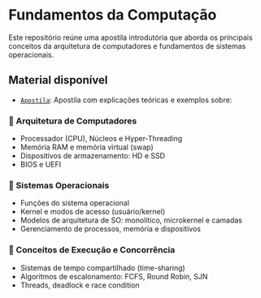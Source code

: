 # Fundamentos da Computação

Este repositório reúne uma apostila introdutória que aborda os principais conceitos da arquitetura de computadores e fundamentos de sistemas operacionais.

## Material disponível

- [`Apostila`](./apostila.pdf): Apostila com explicações teóricas e exemplos sobre:

### 🔹 Arquitetura de Computadores
- Processador (CPU), Núcleos e Hyper-Threading
- Memória RAM e memória virtual (swap)
- Dispositivos de armazenamento: HD e SSD
- BIOS e UEFI

### 🔹 Sistemas Operacionais
- Funções do sistema operacional
- Kernel e modos de acesso (usuário/kernel)
- Modelos de arquitetura de SO: monolítico, microkernel e camadas
- Gerenciamento de processos, memória e dispositivos

### 🔹 Conceitos de Execução e Concorrência
- Sistemas de tempo compartilhado (time-sharing)
- Algoritmos de escalonamento: FCFS, Round Robin, SJN
- Threads, deadlock e race condition
